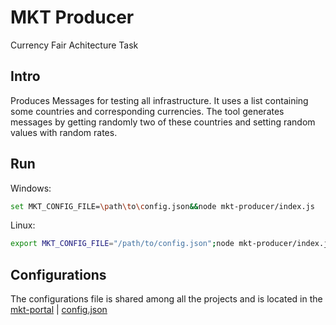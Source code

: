 # MKT Producer

Currency Fair Achitecture Task

## Intro

Produces Messages for testing all infrastructure. It uses a list containing some countries and corresponding currencies. The tool generates messages by getting randomly two of these countries and setting random values with random rates.

## Run

Windows:
```bash
set MKT_CONFIG_FILE=\path\to\config.json&&node mkt-producer/index.js
```

Linux:
```bash
export MKT_CONFIG_FILE="/path/to/config.json";node mkt-producer/index.js
```

## Configurations

The configurations file is shared among all the projects and is located in the [mkt-portal](https://github.com/mcmartins/mkt-portal) | [config.json](https://github.com/mcmartins/mkt-portal/blob/master/config.json)
